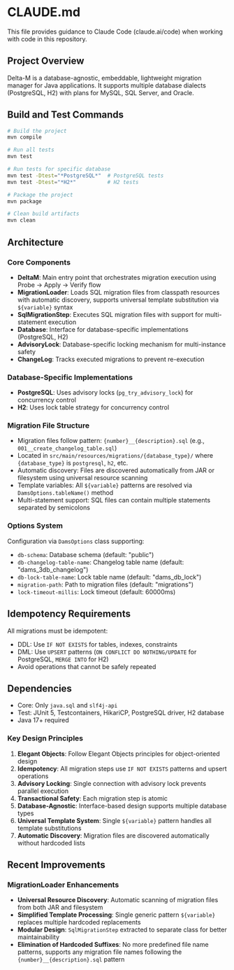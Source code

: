 # CLAUDE.md

This file provides guidance to Claude Code (claude.ai/code) when working with code in this repository.

## Project Overview

Delta-M is a database-agnostic, embeddable, lightweight migration manager for Java applications. It supports multiple database dialects (PostgreSQL, H2) with plans for MySQL, SQL Server, and Oracle.

## Build and Test Commands

```bash
# Build the project
mvn compile

# Run all tests  
mvn test

# Run tests for specific database
mvn test -Dtest="*PostgreSQL*"  # PostgreSQL tests
mvn test -Dtest="*H2*"          # H2 tests

# Package the project
mvn package

# Clean build artifacts
mvn clean
```

## Architecture

### Core Components

- **DeltaM**: Main entry point that orchestrates migration execution using Probe → Apply → Verify flow
- **MigrationLoader**: Loads SQL migration files from classpath resources with automatic discovery, supports universal template substitution via `${variable}` syntax
- **SqlMigrationStep**: Executes SQL migration files with support for multi-statement execution
- **Database**: Interface for database-specific implementations (PostgreSQL, H2)
- **AdvisoryLock**: Database-specific locking mechanism for multi-instance safety
- **ChangeLog**: Tracks executed migrations to prevent re-execution

### Database-Specific Implementations

- **PostgreSQL**: Uses advisory locks (`pg_try_advisory_lock`) for concurrency control
- **H2**: Uses lock table strategy for concurrency control

### Migration File Structure

- Migration files follow pattern: `{number}__{description}.sql` (e.g., `001__create_changelog_table.sql`)
- Located in `src/main/resources/migrations/{database_type}/` where `{database_type}` is `postgresql`, `h2`, etc.
- Automatic discovery: Files are discovered automatically from JAR or filesystem using universal resource scanning
- Template variables: All `${variable}` patterns are resolved via `DamsOptions.tableName()` method
- Multi-statement support: SQL files can contain multiple statements separated by semicolons

### Options System

Configuration via `DamsOptions` class supporting:
- `db-schema`: Database schema (default: "public")
- `db-changelog-table-name`: Changelog table name (default: "dams_3db_changelog")
- `db-lock-table-name`: Lock table name (default: "dams_db_lock")
- `migration-path`: Path to migration files (default: "migrations")
- `lock-timeout-millis`: Lock timeout (default: 60000ms)

## Idempotency Requirements

All migrations must be idempotent:
- DDL: Use `IF NOT EXISTS` for tables, indexes, constraints
- DML: Use `UPSERT` patterns (`ON CONFLICT DO NOTHING/UPDATE` for PostgreSQL, `MERGE INTO` for H2)
- Avoid operations that cannot be safely repeated

## Dependencies

- Core: Only `java.sql` and `slf4j-api`
- Test: JUnit 5, Testcontainers, HikariCP, PostgreSQL driver, H2 database
- Java 17+ required

### Key Design Principles

1. **Elegant Objects**: Follow Elegant Objects principles for object-oriented design
2. **Idempotency**: All migration steps use `IF NOT EXISTS` patterns and upsert operations
3. **Advisory Locking**: Single connection with advisory lock prevents parallel execution
4. **Transactional Safety**: Each migration step is atomic
5. **Database-Agnostic**: Interface-based design supports multiple database types
6. **Universal Template System**: Single `${variable}` pattern handles all template substitutions
7. **Automatic Discovery**: Migration files are discovered automatically without hardcoded lists

## Recent Improvements

### MigrationLoader Enhancements
- **Universal Resource Discovery**: Automatic scanning of migration files from both JAR and filesystem
- **Simplified Template Processing**: Single generic pattern `${variable}` replaces multiple hardcoded replacements
- **Modular Design**: `SqlMigrationStep` extracted to separate class for better maintainability
- **Elimination of Hardcoded Suffixes**: No more predefined file name patterns, supports any migration file names following the `{number}__{description}.sql` pattern